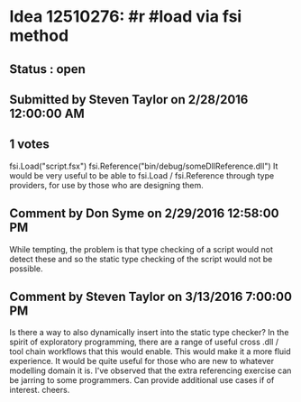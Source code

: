 # Idea 12510276: #r #load via fsi method #

## Status : open

## Submitted by Steven Taylor on 2/28/2016 12:00:00 AM

## 1 votes

fsi.Load("script.fsx")
fsi.Reference("bin/debug/someDllReference.dll")
It would be very useful to be able to fsi.Load / fsi.Reference through type providers, for use by those who are designing them.


## Comment by Don Syme on 2/29/2016 12:58:00 PM

While tempting, the problem is that type checking of a script would not detect these and so the static type checking of the script would not be possible.

## Comment by Steven Taylor on 3/13/2016 7:00:00 PM

Is there a way to also dynamically insert into the static type checker?
In the spirit of exploratory programming, there are a range of useful cross .dll / tool chain workflows that this would enable. This would make it a more fluid experience. It would be quite useful for those who are new to whatever modelling domain it is. I've observed that the extra referencing exercise can be jarring to some programmers. Can provide additional use cases if of interest.
cheers.
